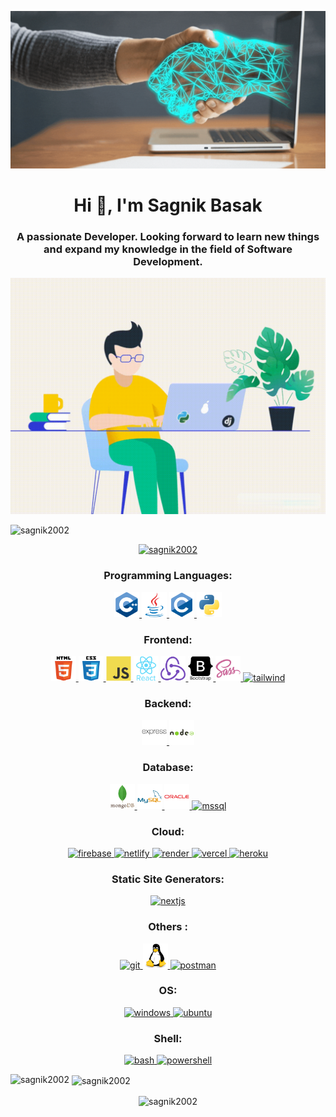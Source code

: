 ![logo](https://github.com/Sagnik2002/Sagnik2002/blob/main/My%20Readme%20Banner.gif)
<h1 align="center">Hi 👋, I'm Sagnik Basak</h1>
<h3 align="center">A passionate Developer. Looking forward to learn new things and expand my knowledge in the field of Software Development.</h3>


![header](https://github.com/Sagnik2002/Sagnik2002/blob/main/Sagnik_Readme_Profile.gif)



<p align="left"> <img src="https://komarev.com/ghpvc/?username=sagnik2002&label=Profile%20views&color=0e75b6&style=flat" alt="sagnik2002" /> </p>

<p align="center"> <a href="https://github.com/ryo-ma/github-profile-trophy"><img src="https://github-profile-trophy.vercel.app/?username=sagnik2002" alt="sagnik2002" /></a> </p>


<p align="left">
</p>

<h3 align="center">Programming Languages:</h3>
<p align="center">
  <a href="https://www.w3schools.com/cpp/" target="_blank" rel="noreferrer">
    <img
      src="https://raw.githubusercontent.com/devicons/devicon/master/icons/cplusplus/cplusplus-original.svg"
      alt="cplusplus"
      width="40"
      height="40"
    />
  </a>
  <a href="https://www.java.com" target="_blank" rel="noreferrer">
    <img
      src="https://raw.githubusercontent.com/devicons/devicon/master/icons/java/java-original.svg"
      alt="java"
      width="40"
      height="40"
    />
  </a>

  <a href="https://www.cprogramming.com/" target="_blank" rel="noreferrer">
    <img
      src="https://raw.githubusercontent.com/devicons/devicon/master/icons/c/c-original.svg"
      alt="c"
      width="40"
      height="40"
    />
  </a>
  <a href="https://www.python.org" target="_blank" rel="noreferrer">
    <img
      src="https://raw.githubusercontent.com/devicons/devicon/master/icons/python/python-original.svg"
      alt="python"
      width="40"
      height="40"
    />
  </a>
</p>

<h3 align="center">Frontend:</h3>
<p align="center">
  <a href="https://www.w3.org/html/" target="_blank" rel="noreferrer">
    <img
      src="https://raw.githubusercontent.com/devicons/devicon/master/icons/html5/html5-original-wordmark.svg"
      alt="html5"
      width="40"
      height="40"
    />
  </a>
  <a href="https://www.w3schools.com/css/" target="_blank" rel="noreferrer">
    <img
      src="https://raw.githubusercontent.com/devicons/devicon/master/icons/css3/css3-original-wordmark.svg"
      alt="css3"
      width="40"
      height="40"
    />
  </a>
  <a
    href="https://developer.mozilla.org/en-US/docs/Web/JavaScript"
    target="_blank"
    rel="noreferrer"
  >
    <img
      src="https://raw.githubusercontent.com/devicons/devicon/master/icons/javascript/javascript-original.svg"
      alt="javascript"
      width="40"
      height="40"
    />
  </a>
  <a href="https://reactjs.org/" target="_blank" rel="noreferrer">
    <img
      src="https://raw.githubusercontent.com/devicons/devicon/master/icons/react/react-original-wordmark.svg"
      alt="react"
      width="40"
      height="40"
    />
  </a>
  <a href="https://redux.js.org" target="_blank" rel="noreferrer">
    <img
      src="https://raw.githubusercontent.com/devicons/devicon/master/icons/redux/redux-original.svg"
      alt="redux"
      width="40"
      height="40"
    />
  </a>
  <a href="https://getbootstrap.com" target="_blank" rel="noreferrer">
    <img
      src="https://raw.githubusercontent.com/devicons/devicon/master/icons/bootstrap/bootstrap-plain-wordmark.svg"
      alt="bootstrap"
      width="40"
      height="40"
    />
  </a>
  <a href="https://sass-lang.com" target="_blank" rel="noreferrer">
    <img
      src="https://raw.githubusercontent.com/devicons/devicon/master/icons/sass/sass-original.svg"
      alt="sass"
      width="40"
      height="40"
    />
  </a>
  <a href="https://tailwindcss.com/" target="_blank" rel="noreferrer">
    <img
      src="https://www.vectorlogo.zone/logos/tailwindcss/tailwindcss-icon.svg"
      alt="tailwind"
      width="40"
      height="40"
    />
  </a>
</p>

<h3 align="center">Backend:</h3>
<p align="center">
  <a href="https://expressjs.com" target="_blank" rel="noreferrer">
    <img
      src="https://raw.githubusercontent.com/devicons/devicon/master/icons/express/express-original-wordmark.svg"
      alt="express"
      width="40"
      height="40"
    />
  </a>
  <a href="https://nodejs.org" target="_blank" rel="noreferrer">
    <img
      src="https://raw.githubusercontent.com/devicons/devicon/master/icons/nodejs/nodejs-original-wordmark.svg"
      alt="nodejs"
      width="40"
      height="40"
    />
  </a>
</p>

<h3 align="center">Database:</h3>
<p align="center">
  <a href="https://www.mongodb.com/" target="_blank" rel="noreferrer">
    <img
      src="https://raw.githubusercontent.com/devicons/devicon/master/icons/mongodb/mongodb-original-wordmark.svg"
      alt="mongodb"
      width="40"
      height="40"
    />
  </a>
  <a href="https://www.mysql.com/" target="_blank" rel="noreferrer">
    <img
      src="https://raw.githubusercontent.com/devicons/devicon/master/icons/mysql/mysql-original-wordmark.svg"
      alt="mysql"
      width="40"
      height="40"
    />
  </a>
  <a href="https://www.oracle.com/" target="_blank" rel="noreferrer">
     <img src="https://raw.githubusercontent.com/devicons/devicon/master/icons/oracle/oracle-original.svg" alt="oracle" 
     width="40" 
     height="40"/>
     <a href="https://www.microsoft.com/en-us/sql-server" target="_blank" rel="noreferrer"> 
      <img src="https://www.svgrepo.com/show/303229/microsoft-sql-server-logo.svg" 
      alt="mssql"
       width="40" 
       height="40"/> 
       </a>
</p>

<h3 align="center">Cloud:</h3>
<p align="center">
  <a href="https://firebase.google.com/" target="_blank" rel="noreferrer">
  <img
    src="https://www.vectorlogo.zone/logos/firebase/firebase-icon.svg"
    alt="firebase"
    width="40"
    height="40"
  />
</a>
  <a href="https://www.netlify.com/" target="_blank" rel="noreferrer">
  <img
    src="https://seeklogo.com/images/N/netlify-logo-BD8F8A77E2-seeklogo.com.png"
    alt="netlify"
    width="40"
    height="40"
  />
</a>
  <a href="https://render.com/" target="_blank" rel="noreferrer">
  <img
    src="https://intellyx.com/wp-content/uploads/2019/08/Render-cloud-intellyx-BC-logo.png"
    alt="render"
    width="40"
    height="40"
  />
</a>
  <a href="https://vercel.com/" target="_blank" rel="noreferrer">
  <img
    src="https://nextjs.org/_next/image?url=https%3A%2F%2Fwww.datocms-assets.com%2F35255%2F1665957463-sponsor-logo-vercel.png&w=1920&q=75"
    alt="vercel"
    width="40"
    height="40"
  />
</a>
  
<a href="https://heroku.com" target="_blank" rel="noreferrer">
  <img
    src="https://www.vectorlogo.zone/logos/heroku/heroku-icon.svg"
    alt="heroku"
    width="40"
    height="40"
  />
</a>

</p>

<h3 align="center">Static Site Generators:</h3>
<p  align="center">
<a href="https://nextjs.org/" target="_blank" rel="noreferrer">
  <img
    src="https://seeklogo.com/images/N/next-logo-E4C61C8BC0-seeklogo.com.png"
    alt="nextjs"
    width="40"
    height="40"
  />
</a>

</p>

<h3 align="center">Others :</h3>
<p align="center">



<a href="https://git-scm.com/" target="_blank" rel="noreferrer">
  <img
    src="https://www.vectorlogo.zone/logos/git-scm/git-scm-icon.svg"
    alt="git"
    width="40"
    height="40"
  />
</a>


<a href="https://www.linux.org/" target="_blank" rel="noreferrer">
  <img
    src="https://raw.githubusercontent.com/devicons/devicon/master/icons/linux/linux-original.svg"
    alt="linux"
    width="40"
    height="40"
  />
</a>



<a href="https://postman.com" target="_blank" rel="noreferrer">
  <img
    src="https://www.vectorlogo.zone/logos/getpostman/getpostman-icon.svg"
    alt="postman"
    width="40"
    height="40"
  />
</a>
  
<h3 align="center">OS:</h3>
<p align="center">
  <a href="https://www.microsoft.com/en-in/windows?r=1" target="_blank" rel="noreferrer">
     <img
    src="https://seeklogo.com/images/W/windows-10-icon-logo-5BC5C69712-seeklogo.com.png"
    alt="windows"
    width="40"
    height="40"
  />
  </a>
  <a href="https://ubuntu.com/" target="_blank" rel="noreferrer">
     <img
    src="https://seeklogo.com/images/U/ubuntu-logo-8FDEC6A07B-seeklogo.com.png"
    alt="ubuntu"
    width="40"
    height="40"
  />
  </a>
  
</p>
<h3 align="center">Shell:</h3>
<p align="center">
      <a href="https://www.gnu.org/software/bash/" target="_blank" rel="noreferrer">
     <img
    src="https://d33wubrfki0l68.cloudfront.net/306f655dcc33cc3d958cab80d78d3f2da427974c/a2bd8/img/logo/svg/full_colored_dark.svg"
    alt="bash"
    width="40"
    height="40"
  />
  </a>       
  <a href="https://learn.microsoft.com/en-us/powershell/" target="_blank" rel="noreferrer">
     <img
    src="https://upload.wikimedia.org/wikipedia/commons/2/2f/PowerShell_5.0_icon.png"
    alt="powershell"
    width="40"
    height="40"
  />
  </a>       
</p>


<p><img align="left" src="https://github-readme-stats.vercel.app/api/top-langs?username=sagnik2002&show_icons=true&locale=en&layout=compact" alt="sagnik2002" /></p>

<p>&nbsp;<img align="center" src="https://github-readme-stats.vercel.app/api?username=sagnik2002&show_icons=true&locale=en" alt="sagnik2002" /></p>

<p align="center"><img align="center" src="https://github-readme-streak-stats.herokuapp.com/?user=sagnik2002&" alt="sagnik2002" /></p>
